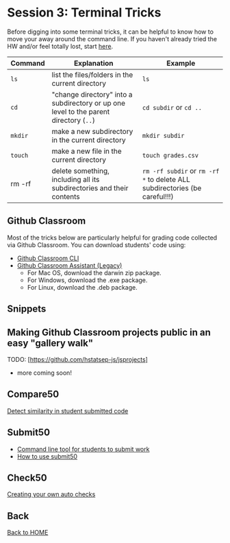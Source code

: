 # Session 3: Terminal Tricks

Before digging into some terminal tricks, it can be helpful to know how to move your away around the command line. If you haven't already tried the HW and/or feel totally lost, start [here](../README.md#suggested-hw-before-session-3-terminal-basics).

| Command | Explanation | Example |
| -- | -- | -- |
| `ls` | list the files/folders in the current directory | `ls`
| `cd` | "change directory" into a subdirectory or up one level to the parent directory (`..`) | `cd subdir` or `cd ..`
| `mkdir` | make a new subdirectory in the current directory | `mkdir subdir`
| `touch` | make a new file in the current directory | `touch grades.csv`
| rm -rf | delete something, including all its subdirectories and their contents | `rm -rf subdir` or `rm -rf *` to delete ALL subdirectories (be careful!!!)

## Github Classroom

Most of the tricks below are particularly helpful for grading code collected via Github Classroom. You can download students' code using:
* [Github Classroom CLI](https://docs.github.com/en/education/manage-coursework-with-github-classroom/teach-with-github-classroom/using-github-classroom-with-github-cli#clone-a-students-assignment-repository)
* [Github Classroom Assistant (Legacy)](https://github.com/github-education-resources/classroom-assistant/releases)
  * For Mac OS, download the darwin zip package.
  * For Windows, download the .exe package.
  * For Linux, download the .deb package.


## Snippets

## Making Github Classroom projects public in an easy "gallery walk"

TODO: [https://github.com/hstatsep-js/jsprojects]

* more coming soon!


## Compare50

[Detect similarity in student submitted code](https://cs50.readthedocs.io/projects/compare50/en/latest/)

## Submit50

* [Command line tool for students to submit work](https://cs50.readthedocs.io/submit50/)
* [How to use submit50](https://www.youtube.com/watch?v=cEINS4-X82A)

## Check50

[Creating your own auto checks](https://cs50.readthedocs.io/projects/check50/en/latest/)

## Back

[Back to HOME](../README.md)
